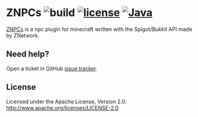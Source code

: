 # ZNPCs ![build](https://github.com/gonalez/znpc-servers/workflows/build/badge.svg) [![license](https://img.shields.io/github/license/gonalez/znpc-servers)](https://github.com/gonalez/znpc-servers/blob/master/LICENSE) [![Java](https://img.shields.io/badge/Java-8%2B-ff696c)](https://img.shields.io/badge/Java-8%2B-ff696c)

[ZNPCs](https://www.spigotmc.org/resources/znpcs.80940/) is a npc plugin for minecraft written with the Spigot/Bukkit API made by ZNetwork. 

## Need help?

Open a ticket in GitHub [issue tracker](https://github.com/ZNetworkW/znpc-servers/issues).

## License

Licensed under the Apache License, Version 2.0: http://www.apache.org/licenses/LICENSE-2.0
